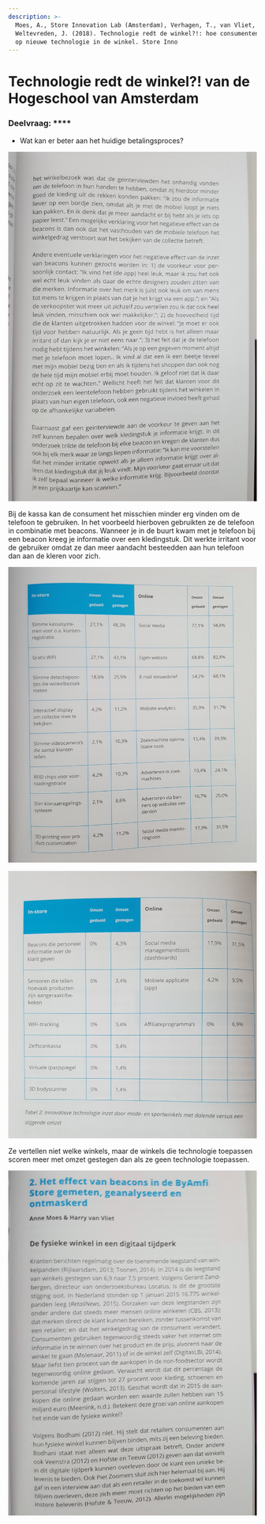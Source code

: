 ```yaml
---
description: >-
  Moes, A., Store Innovation Lab (Amsterdam), Verhagen, T., van Vliet, H., &
  Weltevreden, J. (2018). Technologie redt de winkel?!: hoe consumenten reageren
  op nieuwe technologie in de winkel. Store Inno
---
```


# Technologie redt de winkel?! van de Hogeschool van Amsterdam

### Deelvraag:  ****

* Wat kan er beter aan het huidige betalingsproces? 

![De Nederlandse consument vind het juist minder fijn om met de telefoon te winkelen.](../../.gitbook/assets/20190223_162937.jpg)

Bij de kassa kan de consument het misschien minder erg vinden om de telefoon te gebruiken.  In het voorbeeld hierboven gebruikten ze de telefoon in combinatie met beacons. Wanneer je in de buurt kwam met je telefoon bij een beacon kreeg je informatie over een kledingstuk. Dit werkte irritant voor de gebruiker omdat ze dan meer aandacht besteedden aan hun telefoon dan aan de kleren voor zich. 

![](../../.gitbook/assets/20190223_162837%20%281%29.jpg)

![](../../.gitbook/assets/20190223_162812.jpg)

Ze vertellen niet welke winkels, maar de winkels die technologie toepassen scoren meer met omzet gestegen dan als ze geen technologie toepassen.

![Vertelt over dat fysieke winkels steeds meer sluiten](../../.gitbook/assets/20190223_162906.jpg)

